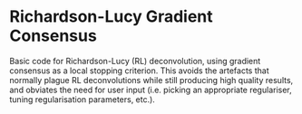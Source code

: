 # Richardson-Lucy Gradient Consensus
Basic code for Richardson-Lucy (RL) deconvolution, using gradient consensus as a local stopping criterion.
This avoids the artefacts that normally plague RL deconvolutions while still producing high quality results, and obviates the need for user input (i.e. picking an appropriate regulariser, tuning regularisation parameters, etc.).
